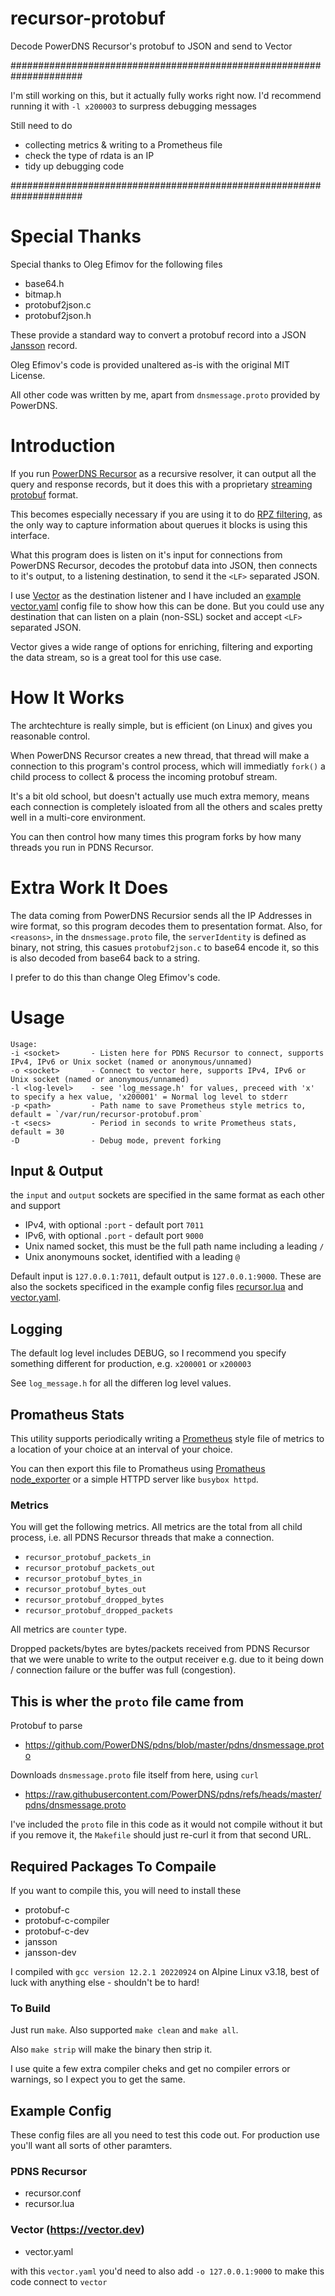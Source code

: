 # recursor-protobuf
Decode PowerDNS Recursor's protobuf to JSON and send to Vector

#####################################################################

I'm still working on this, but it actually fully works right now.
I'd recommend running it with `-l x200003` to surpress debugging messages

Still need to do
- collecting metrics & writing to a Prometheus file
- check the type of rdata is an IP
- tidy up debugging code

#####################################################################

# Special Thanks
Special thanks to Oleg Efimov for the following files
- base64.h
- bitmap.h
- protobuf2json.c
- protobuf2json.h

These provide a standard way to convert a protobuf record into a JSON [Jansson](https://jansson.readthedocs.io/en/latest/index.html) record.

Oleg Efimov's code is provided unaltered as-is with the original MIT License.

All other code was written by me, apart from `dnsmessage.proto` provided by PowerDNS.


# Introduction

If you run [PowerDNS Recursor](https://docs.powerdns.com/recursor/index.html) as a recursive resolver, it can output all the
query and response records, but it does this with a proprietary [streaming protobuf](https://docs.powerdns.com/recursor/lua-config/protobuf.html) format.

This becomes especially necessary if you are using it to do [RPZ filtering](https://docs.powerdns.com/recursor/lua-config/rpz.html),
as the only way to capture information about querues it blocks is using this interface.

What this program does is listen on it's input for connections from PowerDNS Recursor, decodes the protobuf data into JSON, then connects
to it's output, to a listening destination, to send it the `<LF>` separated JSON.

I use [Vector](https://vector.dev) as the destination listener and
I have included an [example vector.yaml](/vector.yaml) config file to show how this can be done.
But you could use any destination that can listen on a plain (non-SSL) socket and accept `<LF>` separated JSON.

Vector gives a wide range of options for enriching, filtering and exporting the data stream, so is a great tool for this use case.


# How It Works
The archtechture is really simple, but is efficient (on Linux) and gives you reasonable control.

When PowerDNS Recursor creates a new thread, that thread will make a connection to this program's control process, which
will immediatly `fork()` a child process to collect & process the incoming protobuf stream.

It's a bit old school, but doesn't actually use much extra memory, means each connection
is completely isloated from all the others and scales pretty well in a multi-core environment.

You can then control how many times this program forks by how many threads you run in PDNS Recursor.


# Extra Work It Does
The data coming from PowerDNS Recursior sends all the IP Addresses in wire format, so this program decodes them to presentation format.
Also, for `<reasons>`, in the `dnsmessage.proto` file, the `serverIdentity` is defined as binary, not string,
this casues `protobuf2json.c` to base64 encode it, so this is also decoded from base64 back to a string.

I prefer to do this than change Oleg Efimov's code.


# Usage
```
Usage:
-i <socket>       - Listen here for PDNS Recursor to connect, supports IPv4, IPv6 or Unix socket (named or anonymous/unnamed)
-o <socket>       - Connect to vector here, supports IPv4, IPv6 or Unix socket (named or anonymous/unnamed)
-l <log-level>    - see 'log_message.h' for values, preceed with 'x' to specify a hex value, 'x200001' = Normal log level to stderr
-p <path>         - Path name to save Prometheus style metrics to, default = `/var/run/recursor-protobuf.prom`
-t <secs>         - Period in seconds to write Prometheus stats, default = 30
-D                - Debug mode, prevent forking
```

## Input & Output
the `input` and `output` sockets are specified in the same format as each other and support
- IPv4, with optional `:port` - default port `7011`
- IPv6, with optional `.port` - default port `9000`
- Unix named socket, this must be the full path name including a leading `/`
- Unix anonymouns socket, identified with a leading `@`

Default input is `127.0.0.1:7011`, default output is `127.0.0.1:9000`. These are also the
sockets specificed in the example config files [recursor.lua](recursor.lua) and [vector.yaml](vector.yaml).

## Logging
The default log level includes DEBUG, so I recommend you specify something different for production, e.g. `x200001` or `x200003`

See `log_message.h` for all the differen log level values.

## Promatheus Stats
This utility supports periodically writing a [Prometheus](https://prometheus.io/) style file of metrics to
a location of your choice at an interval of your choice.

You can then export this file to Promatheus using [Promatheus node_exporter](https://github.com/prometheus/node_exporter)
or a simple HTTPD server like `busybox httpd`.

### Metrics
You will get the following metrics. All metrics are the total from all child process, i.e. all PDNS Recursor threads that make a connection.
- `recursor_protobuf_packets_in`
- `recursor_protobuf_packets_out`
- `recursor_protobuf_bytes_in`
- `recursor_protobuf_bytes_out`
- `recursor_protobuf_dropped_bytes`
- `recursor_protobuf_dropped_packets`

All metrics are `counter` type.

Dropped packets/bytes are bytes/packets received from PDNS Recursor that we were unable to write to the output receiver
e.g. due to it being down / connection failure or the buffer was full (congestion).


## This is wher the `proto` file came from

Protobuf to parse
- https://github.com/PowerDNS/pdns/blob/master/pdns/dnsmessage.proto

Downloads `dnsmessage.proto` file itself from here, using `curl`
- https://raw.githubusercontent.com/PowerDNS/pdns/refs/heads/master/pdns/dnsmessage.proto

I've included the `proto` file in this code as it would not compile without it
but if you remove it, the `Makefile` should just re-curl it from that second URL.


## Required Packages To Compaile

If you want to compile this, you will need to install these
- protobuf-c
- protobuf-c-compiler
- protobuf-c-dev
- jansson
- jansson-dev

I compiled with `gcc version 12.2.1 20220924` on Alpine Linux v3.18, best of luck with anything else - shouldn't be to hard!

### To Build

Just run `make`. Also supported `make clean` and `make all`.

Also `make strip` will make the binary then strip it.

I use quite a few extra compiler cheks and get no compiler errors or warnings, so I expect you to get the same.


## Example Config
These config files are all you need to test this code out. For production use you'll want all sorts of other paramters.

### PDNS Recursor
- recursor.conf
- recursor.lua

### Vector (https://vector.dev)
- vector.yaml

with this `vector.yaml` you'd need to also add `-o 127.0.0.1:9000` to make this code connect to `vector`
